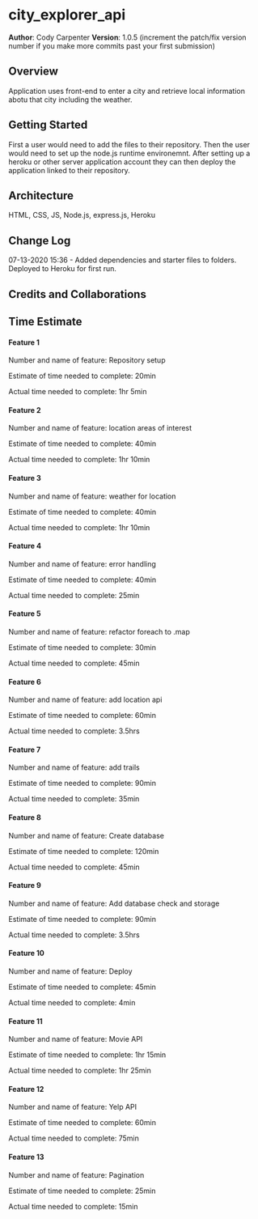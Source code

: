 # city_explorer_api

**Author**: Cody Carpenter
**Version**: 1.0.5 (increment the patch/fix version number if you make more commits past your first submission)

## Overview
<!-- Provide a high level overview of what this application is and why you are building it, beyond the fact that it's an assignment for this class. (i.e. What's your problem domain?) -->
Application uses front-end to enter a city and retrieve local information abotu that city including the weather.

## Getting Started
<!-- What are the steps that a user must take in order to build this app on their own machine and get it running? -->
First a user would need to add the files to their repository. Then the user would need to set up the node.js runtime environemnt. After setting up a heroku or other server application account they can then deploy the application linked to their repository.

## Architecture
<!-- Provide a detailed description of the application design. What technologies (languages, libraries, etc) you're using, and any other relevant design information. -->
HTML, CSS, JS, Node.js, express.js, Heroku

## Change Log
<!-- Use this area to document the iterative changes made to your application as each feature is successfully implemented. Use time stamps. Here's an examples:

01-01-2001 4:59pm - Application now has a fully-functional express server, with a GET route for the location resource. -->
07-13-2020 15:36 - Added dependencies and starter files to folders. Deployed to Heroku for first run.

## Credits and Collaborations
<!-- Give credit (and a link) to other people or resources that helped you build this application. -->

## Time Estimate

#### Feature 1
Number and name of feature: Repository setup

Estimate of time needed to complete: 20min

Actual time needed to complete: 1hr 5min

#### Feature 2
Number and name of feature: location areas of interest

Estimate of time needed to complete: 40min

Actual time needed to complete: 1hr 10min

#### Feature 3
Number and name of feature: weather for location

Estimate of time needed to complete: 40min

Actual time needed to complete: 1hr 10min

#### Feature 4
Number and name of feature: error handling

Estimate of time needed to complete: 40min

Actual time needed to complete: 25min

#### Feature 5
Number and name of feature: refactor foreach to .map

Estimate of time needed to complete: 30min

Actual time needed to complete: 45min

#### Feature 6
Number and name of feature: add location api

Estimate of time needed to complete: 60min

Actual time needed to complete: 3.5hrs

#### Feature 7
Number and name of feature: add trails

Estimate of time needed to complete: 90min

Actual time needed to complete: 35min

#### Feature 8
Number and name of feature: Create database

Estimate of time needed to complete: 120min

Actual time needed to complete: 45min

#### Feature 9
Number and name of feature: Add database check and storage

Estimate of time needed to complete: 90min

Actual time needed to complete: 3.5hrs

#### Feature 10
Number and name of feature: Deploy

Estimate of time needed to complete: 45min

Actual time needed to complete: 4min

#### Feature 11
Number and name of feature: Movie API

Estimate of time needed to complete: 1hr 15min

Actual time needed to complete: 1hr 25min

#### Feature 12
Number and name of feature: Yelp API

Estimate of time needed to complete: 60min

Actual time needed to complete: 75min

#### Feature 13
Number and name of feature: Pagination

Estimate of time needed to complete: 25min

Actual time needed to complete: 15min
